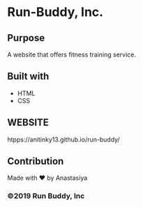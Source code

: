 # Run-Buddy, Inc.


## Purpose
A website that offers fitness training service.


## Built with
* HTML
* CSS

## WEBSITE
htpps://anitinky13.github.io/run-buddy/

## Contribution
Made with ❤️ by Anastasiya


### ©️2019 Run Buddy, Inc
